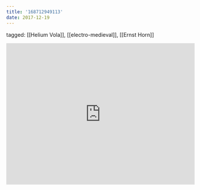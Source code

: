 ```yaml
---
title: '168712949113'
date: 2017-12-19
---
```

tagged: [[Helium Vola]], [[electro-medieval]], [[Ernst Horn]]
<iframe allow="accelerometer; autoplay; clipboard-write; encrypted-media; gyroscope; picture-in-picture" allowfullscreen="" frameborder="0" height="375" id="youtube_iframe" src="https://www.youtube.com/embed/Fq_YVbWo_48?feature=oembed&amp;enablejsapi=1&amp;origin=https://safe.txmblr.com&amp;wmode=opaque" width="500"></iframe>